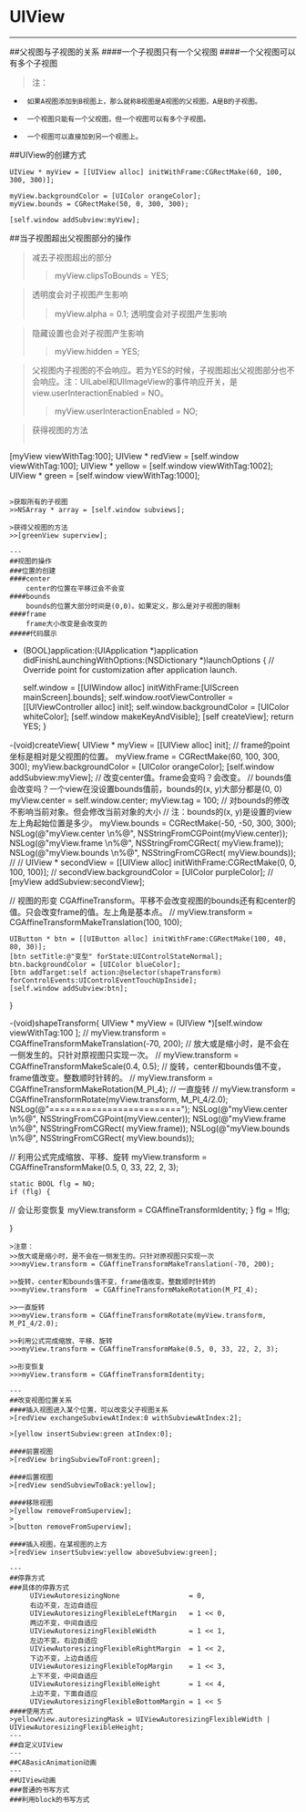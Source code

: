 # UIView
---
##父视图与子视图的关系
####一个子视图只有一个父视图
####一个父视图可以有多个子视图
>注：
*      如果A视图添加到B视图上，那么就称B视图是A视图的父视图，A是B的子视图。
*      一个视图只能有一个父视图，但一个视图可以有多个子视图。
*      一个视图可以直接加到另一个视图上。

##UIView的创建方式
```
UIView * myView = [[UIView alloc] initWithFrame:CGRectMake(60, 100, 300, 300)];
    
myView.backgroundColor = [UIColor orangeColor];
myView.bounds = CGRectMake(50, 0, 300, 300);

[self.window addSubview:myView];
```
##当子视图超出父视图部分的操作
>减去子视图超出的部分
>>myView.clipsToBounds = YES;  

>透明度会对子视图产生影响
>>myView.alpha = 0.1;  透明度会对子视图产生影响

>隐藏设置也会对子视图产生影响
>>myView.hidden = YES; 

>父视图内子视图的不会响应。若为YES的时候，子视图超出父视图部分也不会响应。注：UILabel和UIImageView的事件响应开关，是view.userInteractionEnabled = NO。
>>myView.userInteractionEnabled = NO;  

>获得视图的方法
>>```
[myView viewWithTag:100];
UIView * redView = [self.window viewWithTag:100];
UIView * yellow = [self.window viewWithTag:1002];
UIView * green = [self.window viewWithTag:1000];
```

>获取所有的子视图
>>NSArray * array = [self.window subviews];

>获得父视图的方法
>>[greenView superview];

---
##视图的操作
###位置的创建
####center
    center的位置在平移过会不会变
####bounds
    bounds的位置大部分时间是(0,0)。如果定义，那么是对子视图的限制
####frame
    frame大小改变是会改变的
#####代码展示
```
- (BOOL)application:(UIApplication *)application didFinishLaunchingWithOptions:(NSDictionary *)launchOptions {
    // Override point for customization after application launch.
    
    self.window = [[UIWindow alloc] initWithFrame:[UIScreen mainScreen].bounds];
    self.window.rootViewController = [[UIViewController alloc] init];
    self.window.backgroundColor = [UIColor whiteColor];
    [self.window makeKeyAndVisible];
    [self createView];
    return YES;
}

-(void)createView{
    UIView * myView = [[UIView alloc] init];
//    frame的point坐标是相对是父视图的位置。
    myView.frame = CGRectMake(60, 100, 300, 300);
    myView.backgroundColor = [UIColor orangeColor];
    [self.window addSubview:myView];
//    改变center值。frame会变吗？会改变。
//    bounds值会改变吗？一个view在没设置bounds值前，bounds的(x, y)大部分都是(0, 0)
    myView.center = self.window.center;
    myView.tag = 100;
//    对bounds的修改不影响当前对象。但会修改当前对象的大小
//    注：bounds的(x, y)是设置的view左上角起始位置是多少。
    myView.bounds = CGRectMake(-50, -50, 300, 300);
    NSLog(@"myView.center  \n%@", NSStringFromCGPoint(myView.center));
    NSLog(@"myView.frame  \n%@", NSStringFromCGRect( myView.frame));
    NSLog(@"myView.bounds  \n%@", NSStringFromCGRect( myView.bounds));
//
//    UIView * secondView = [[UIView alloc] initWithFrame:CGRectMake(0, 0, 100, 100)];
//    secondView.backgroundColor = [UIColor purpleColor];
//    [myView addSubview:secondView];

//    视图的形变 CGAffineTransform。平移不会改变视图的bounds还有和center的值。只会改变frame的值。左上角是基本点。
//    myView.transform = CGAffineTransformMakeTranslation(100, 100);
    
    UIButton * btn = [[UIButton alloc] initWithFrame:CGRectMake(100, 40, 80, 30)];
    [btn setTitle:@"变型" forState:UIControlStateNormal];
    btn.backgroundColor = [UIColor blueColor];
    [btn addTarget:self action:@selector(shapeTransform) forControlEvents:UIControlEventTouchUpInside];
    [self.window addSubview:btn];
    
    
}

-(void)shapeTransform{
    UIView * myView = (UIView *)[self.window viewWithTag:100 ];
//    myView.transform = CGAffineTransformMakeTranslation(-70, 200);
//    放大或是缩小时，是不会在一侧发生的。只针对原视图只实现一次。
//    myView.transform = CGAffineTransformMakeScale(0.4, 0.5);
//    旋转，center和bounds值不变，frame值改变。整数顺时针转的。
//    myView.transform  = CGAffineTransformMakeRotation(M_PI_4);
//    一直旋转
//    myView.transform = CGAffineTransformRotate(myView.transform, M_PI_4/2.0);
    NSLog(@"=========================");
    NSLog(@"myView.center  \n%@", NSStringFromCGPoint(myView.center));
    NSLog(@"myView.frame  \n%@", NSStringFromCGRect( myView.frame));
    NSLog(@"myView.bounds  \n%@", NSStringFromCGRect( myView.bounds));

//    利用公式完成缩放、平移、旋转
    myView.transform = CGAffineTransformMake(0.5, 0, 33, 22, 2, 3);
    
    static BOOL flg = NO;
    if (flg) {
//        会让形变恢复
        myView.transform = CGAffineTransformIdentity;
    }
    flg = !flg;
    
}
```
>注意：
>>放大或是缩小时，是不会在一侧发生的。只针对原视图只实现一次
>>>myView.transform = CGAffineTransformMakeTranslation(-70, 200);

>>旋转，center和bounds值不变，frame值改变。整数顺时针转的
>>>myView.transform  = CGAffineTransformMakeRotation(M_PI_4);

>>一直旋转
>>>myView.transform = CGAffineTransformRotate(myView.transform, M_PI_4/2.0);

>>利用公式完成缩放、平移、旋转
>>>myView.transform = CGAffineTransformMake(0.5, 0, 33, 22, 2, 3);

>>形变恢复
>>>myView.transform = CGAffineTransformIdentity;

---
##改变视图位置关系
####插入视图进入某个位置，可以改变父子视图关系
>[redView exchangeSubviewAtIndex:0 withSubviewAtIndex:2];

>[yellow insertSubview:green atIndex:0];
    
####前置视图
>[redView bringSubviewToFront:green];

####后置视图
>[redView sendSubviewToBack:yellow];

####移除视图
>[yellow removeFromSuperview];
>
>[button removeFromSuperview];

####插入视图，在某视图的上方
>[redView insertSubview:yellow aboveSubview:green];

---
##停靠方式
###具体的停靠方式
     UIViewAutoresizingNone                 = 0,
     右边不变，左边自适应
     UIViewAutoresizingFlexibleLeftMargin   = 1 << 0,
     两边不变，中间自适应
     UIViewAutoresizingFlexibleWidth        = 1 << 1,
     左边不变。右边自适应
     UIViewAutoresizingFlexibleRightMargin  = 1 << 2,
     下边不变，上边自适应
     UIViewAutoresizingFlexibleTopMargin    = 1 << 3,
     上下不变，中间自适应
     UIViewAutoresizingFlexibleHeight       = 1 << 4,
     上边不变，下面自适应
     UIViewAutoresizingFlexibleBottomMargin = 1 << 5
####使用方式
>yellowView.autoresizingMask = UIViewAutoresizingFlexibleWidth | UIViewAutoresizingFlexibleHeight;
---
##自定义UIView
---
##CABasicAnimation动画
---
##UIView动画
###普通的书写方式
###利用block的书写方式
